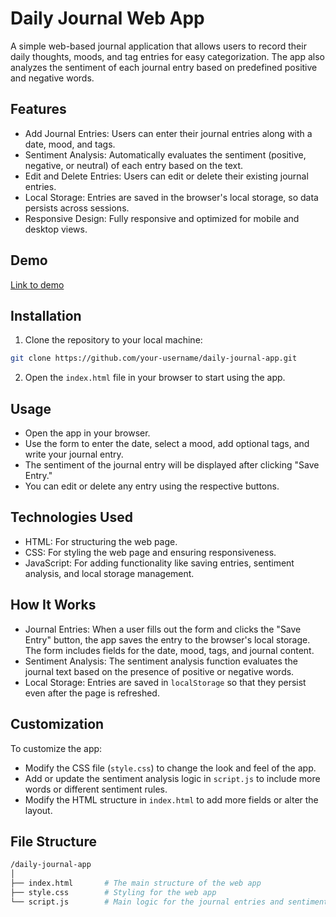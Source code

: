 # Daily Journal Web App

A simple web-based journal application that allows users to record their daily thoughts, moods, and tag entries for easy categorization. The app also analyzes the sentiment of each journal entry based on predefined positive and negative words.

## Features

- Add Journal Entries: Users can enter their journal entries along with a date, mood, and tags.
- Sentiment Analysis: Automatically evaluates the sentiment (positive, negative, or neutral) of each entry based on the text.
- Edit and Delete Entries: Users can edit or delete their existing journal entries.
- Local Storage: Entries are saved in the browser's local storage, so data persists across sessions.
- Responsive Design: Fully responsive and optimized for mobile and desktop views.

## Demo
[Link to demo]()



## Installation
1. Clone the repository to your local machine:
```bash 
git clone https://github.com/your-username/daily-journal-app.git
```
2. Open the `index.html` file in your browser to start using the app.

## Usage
- Open the app in your browser.
- Use the form to enter the date, select a mood, add optional tags, and write your journal entry.
- The sentiment of the journal entry will be displayed after clicking "Save Entry."
- You can edit or delete any entry using the respective buttons.


## Technologies Used
- HTML: For structuring the web page.
- CSS: For styling the web page and ensuring responsiveness.
- JavaScript: For adding functionality like saving entries, sentiment analysis, and local storage management.

## How It Works
- Journal Entries: When a user fills out the form and clicks the "Save Entry" button, the app saves the entry to the browser's local storage. The form includes fields for the date, mood, tags, and journal content.
- Sentiment Analysis: The sentiment analysis function evaluates the journal text based on the presence of positive or negative words.
- Local Storage: Entries are saved in `localStorage` so that they persist even after the page is refreshed.

## Customization
To customize the app:
- Modify the CSS file (`style.css`) to change the look and feel of the app.
- Add or update the sentiment analysis logic in `script.js` to include more words or different sentiment rules.
- Modify the HTML structure in `index.html` to add more fields or alter the layout.

## File Structure
```bash
/daily-journal-app
│
├── index.html       # The main structure of the web app
├── style.css        # Styling for the web app
└── script.js        # Main logic for the journal entries and sentiment analysis
```
